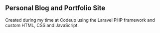 ## Personal Blog and Portfolio Site

Created during my time at Codeup using the Laravel PHP framework and custom HTML, CSS and JavaScript.